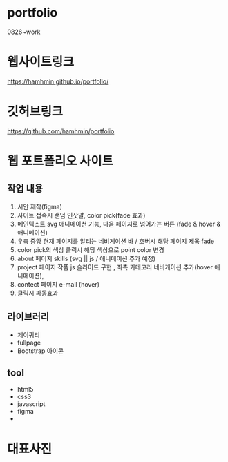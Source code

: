 # portfolio
0826~work
# 웹사이트링크
https://hamhmin.github.io/portfolio/

# 깃허브링크
https://github.com/hamhmin/portfolio


# 웹 포트폴리오 사이트

## 작업 내용
1. 시안 제작(figma)
2. 사이트 접속시 랜덤 인삿말, color pick(fade 효과)
3. 메인텍스트 svg 애니메이션 기능, 다음 페이지로 넘어가는 버튼 (fade & hover & 애니메이션)
4. 우측 중앙 현재 페이지를 알리는 네비게이션 바 / 호버시 해당 페이지 제목 fade
5. color pick의 색상 클릭시 해당 색상으로 point color 변경
6. about 페이지 skills (svg || js / 애니메이션 추가 예정)
7. project 페이지 작품 js 슬라이드 구현 , 좌측 카테고리 네비게이션 추가(hover 애니메이션),
8. contect 페이지 e-mail (hover)
9. 클릭시 파동효과


## 라이브러리
- 제이쿼리
- fullpage
- Bootstrap 아이콘

## tool
- html5
- css3
- javascript
- figma
- 
# 대표사진

